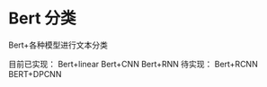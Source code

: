 # Bert 分类
Bert+各种模型进行文本分类

目前已实现：
  Bert+linear
  Bert+CNN
  Bert+RNN
 待实现：
  Bert+RCNN
  BERT+DPCNN
